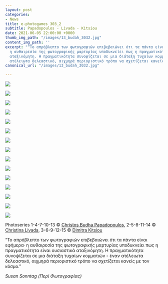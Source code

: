 ```yaml
---
layout: post
categories:
- News
title: e-photogames 303_2
subtitle: Papadopoulos - Livada - Kitsiou
date: 2021-06-05 22:00:00 +0000
thumb_img_path: "/images/13_budah_3032.jpg"
content_img_path: ''
excerpt: "“Το απρόβλεπτο των φωτογραφιών επιβεβαιώνει ότι τα πάντα είναι εφήμερα·
  η αυθαιρεσία της φωτογραφικής μαρτυρίας υποδυκνείει πως η πραγματικότητα είναι ουσιαστικά
  αταξινόμητη. Η πραγματικότητα συνοψίζεται σε μια διάταξη τυχαίων κομματιών - έναν
  ατέλειωτα δελεαστικό, αιχμηρά περιοριστικό τρόπο να σχετίζεται κανείς με τον κόσμο.”"
canonical_url: "/images/13_budah_3032.jpg"

---
```

![](/images/01_dudah_3032.jpg)

![](/images/02-livadac303_2.JPG)

![](/images/03-kitsioud303_2.jpg)

![](/images/04_budah_3032.jpg)

![](/images/05_livadac303_2.JPG)

![](/images/06-kitsioud303_2.jpg)

![](/images/07_budah_3032.jpg)

![](/images/08_livadac303_2.jpg)

![](/images/09-kitsioud303_2.jpg)

![](/images/10_budah_3032.jpg)

![](/images/11_livadac303_2.JPG)

![](/images/12-kitsioud303_2.jpg)

![](/images/13_budah_3032.jpg)

![](/images/14_livadac303_2.JPG)

![](/images/15-kitsioud303_2.jpg)

Photoseries  1-4-7-10-13 © <a href="https://www.facebook.com/profile.php?id=100000196118507" target="blank"> Christos Budha Papadopoulos</a>, 2-5-8-11-14 © <a href="https://www.facebook.com/christina.livada" target="blank"> Christina Livada</a>, 3-6-9-12-15 © <a href="https://www.facebook.com/dimitra.kitsiou" target="blank"> Dimitra Kitsiou</a>

“Το απρόβλεπτο των φωτογραφιών επιβεβαιώνει ότι τα πάντα είναι εφήμερα· η αυθαιρεσία της φωτογραφικής μαρτυρίας υποδυκνείει πως η πραγματικότητα είναι ουσιαστικά αταξινόμητη. Η πραγματικότητα συνοψίζεται σε μια διάταξη τυχαίων κομματιών - έναν ατέλειωτα δελεαστικό, αιχμηρά περιοριστικό τρόπο να σχετίζεται κανείς με τον κόσμο.”

_Susan Sonntag (Περί Φωτογραφίας)_